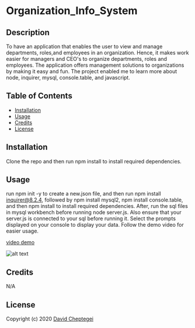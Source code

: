# Organization_Info_System

## Description

To have an application that enables the user to view and manage departments, roles,and employees in an organization. Hence, it makes work easier for managers and CEO's to organize departments, roles and employees.
The application offers management solutions to organizations by making it easy and fun. The project enabled me to learn more about node, inquirer, mysql, console.table, and javascript.

## Table of Contents


- [Installation](#installation)
- [Usage](#usage)
- [Credits](#credits)
- [License](#license)

## Installation

Clone the repo and then run npm install to install required dependencies.

## Usage

run npm init -y to create a new.json file, and then run npm install inquirer@8.2.4, followed by npm install mysql2, npm install console.table, and then npm install to install required dependencies. After, run the sql files in mysql workbench before running node server.js. Also ensure that your server.js is connected to your sql before running it. Select the prompts displayed on your console to display your data. Follow the demo video for easier usage. 

 [video demo](https://drive.google.com/file/d/1z9eqErMmQwMhhvLQfzTxVrsQ0CqaeZJ0/view?usp=share_link)

![alt text](demo)
  

## Credits

N/A

## License

Copyright (c) 2020 [David Cheptegei](https://github.com/cheptegei-create)
